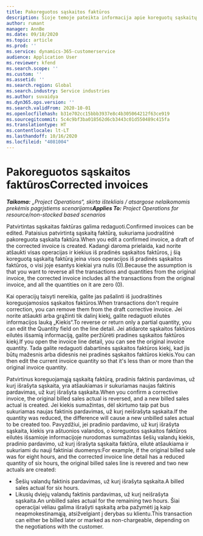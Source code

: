 ```yaml
---
title: Pakoreguotos sąskaitos faktūros
description: Šioje temoje pateikta informacija apie koreguotų sąskaitų faktūrų išrašymą.
author: rumant
manager: AnnBe
ms.date: 09/18/2020
ms.topic: article
ms.prod: ''
ms.service: dynamics-365-customerservice
audience: Application User
ms.reviewer: kfend
ms.search.scope: ''
ms.custom: ''
ms.assetid: ''
ms.search.region: Global
ms.search.industry: Service industries
ms.author: suvaidya
ms.dyn365.ops.version: ''
ms.search.validFrom: 2020-10-01
ms.openlocfilehash: b31e702cc15bbb3937e8c4b305064212f63ce919
ms.sourcegitcommit: 5c4c9bf3ba018562d6cb3443c01d550489c415fa
ms.translationtype: HT
ms.contentlocale: lt-LT
ms.lasthandoff: 10/16/2020
ms.locfileid: "4081004"
---
```

# <a name="corrected-invoices"></a><span data-ttu-id="0ee6d-103">Pakoreguotos sąskaitos faktūros</span><span class="sxs-lookup"><span data-stu-id="0ee6d-103">Corrected invoices</span></span>

<span data-ttu-id="0ee6d-104">_**Taikoma:** „Project Operations“, skirta ištekliais / atsargose nelaikomomis prekėmis pagrįstiems scenarijams_</span><span class="sxs-lookup"><span data-stu-id="0ee6d-104">_**Applies To:** Project Operations for resource/non-stocked based scenarios_</span></span>

<span data-ttu-id="0ee6d-105">Patvirtintas sąskaitas faktūras galima redaguoti.</span><span class="sxs-lookup"><span data-stu-id="0ee6d-105">Confirmed invoices can be edited.</span></span> <span data-ttu-id="0ee6d-106">Pataisius patvirtintą sąskaitą faktūrą, sukuriama juodraštinė pakoreguota sąskaita faktūra.</span><span class="sxs-lookup"><span data-stu-id="0ee6d-106">When you edit a confirmed invoice, a draft of the corrected invoice is created.</span></span> <span data-ttu-id="0ee6d-107">Kadangi daroma prielaida, kad norite atšaukti visas operacijas ir kiekius iš pradinės sąskaitos faktūros, į šią koreguotą sąskaitą faktūrą įeina visos operacijos iš pradinės sąskaitos faktūros, o visi joje esantys kiekiai yra nulis (0).</span><span class="sxs-lookup"><span data-stu-id="0ee6d-107">Because the assumption is that you want to reverse all the transactions and quantities from the original invoice, the corrected invoice includes all the transactions from the original invoice, and all the quantities on it are zero (0).</span></span>

<span data-ttu-id="0ee6d-108">Kai operacijų taisyti nereikia, galite jas pašalinti iš juodraštinės koreguojamosios sąskaitos faktūros.</span><span class="sxs-lookup"><span data-stu-id="0ee6d-108">When transactions don't require correction, you can remove them from the draft corrective invoice.</span></span> <span data-ttu-id="0ee6d-109">Jei norite atšaukti arba grąžinti tik dalinį kiekį, galite redaguoti eilutės informacijos lauką „Kiekis“.</span><span class="sxs-lookup"><span data-stu-id="0ee6d-109">To reverse or return only a partial quantity, you can edit the Quantity field on the line detail.</span></span> <span data-ttu-id="0ee6d-110">Jei atidarote sąskaitos faktūros eilutės išsamią informaciją, galite peržiūrėti pradines sąskaitos faktūros kiekį.</span><span class="sxs-lookup"><span data-stu-id="0ee6d-110">If you open the invoice line detail, you can see the original invoice quantity.</span></span> <span data-ttu-id="0ee6d-111">Tada galite redaguoti dabartinės sąskaitos faktūros kiekį, kad jis būtų mažesnis arba didesnis nei pradinės sąskaitos faktūros kiekis.</span><span class="sxs-lookup"><span data-stu-id="0ee6d-111">You can then edit the current invoice quantity so that it's less than or more than the original invoice quantity.</span></span>

<span data-ttu-id="0ee6d-112">Patvirtinus koreguojamąją sąskaitą faktūrą, pradinis faktinis pardavimas, už kurį išrašyta sąskaita, yra atšaukiamas ir sukuriamas naujas faktinis pardavimas, už kurį išrašyta sąskaita.</span><span class="sxs-lookup"><span data-stu-id="0ee6d-112">When you confirm a corrective invoice, the original billed sales actual is reversed, and a new billed sales actual is created.</span></span> <span data-ttu-id="0ee6d-113">Jei kiekis sumažintas, dėl skirtumo taip pat bus sukuriamas naujas faktinis pardavimas, už kurį neišrašyta sąskaita.</span><span class="sxs-lookup"><span data-stu-id="0ee6d-113">If the quantity was reduced, the difference will cause a new unbilled sales actual to be created too.</span></span> <span data-ttu-id="0ee6d-114">Pavyzdžiui, jei pradinio pardavimo, už kurį išrašyta sąskaita, kiekis yra aštuonios valandos, o koreguotos sąskaitos faktūros eilutės išsamioje informacijoje nurodomas sumažintas šešių valandų kiekis, pradinio pardavimo, už kurį išrašyta sąskaita faktūra, eilutė atšaukiama ir sukuriami du nauji faktiniai duomenys:</span><span class="sxs-lookup"><span data-stu-id="0ee6d-114">For example, if the original billed sale was for eight hours, and the corrected invoice line detail has a reduced quantity of six hours, the original billed sales line is revered and two new actuals are created:</span></span>

- <span data-ttu-id="0ee6d-115">Šešių valandų faktinis pardavimas, už kurį išrašyta sąskaita.</span><span class="sxs-lookup"><span data-stu-id="0ee6d-115">A billed sales actual for six hours.</span></span>
- <span data-ttu-id="0ee6d-116">Likusių dviejų valandų faktinis pardavimas, už kurį neišrašyta sąskaita.</span><span class="sxs-lookup"><span data-stu-id="0ee6d-116">An unbilled sales actual for the remaining two hours.</span></span> <span data-ttu-id="0ee6d-117">Šiai operacijai vėliau galima išrašyti sąskaitą arba pažymėti ją kaip neapmokestinamąją, atsižvelgiant į derybas su klientu.</span><span class="sxs-lookup"><span data-stu-id="0ee6d-117">This transaction can either be billed later or marked as non-chargeable, depending on the negotiations with the customer.</span></span>
